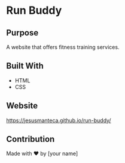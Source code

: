# Run Buddy

## Purpose
A website that offers fitness training services.

## Built With
* HTML
* CSS

## Website
https://jesusmanteca.github.io/run-buddy/

## Contribution
Made with ❤️ by [your name]
